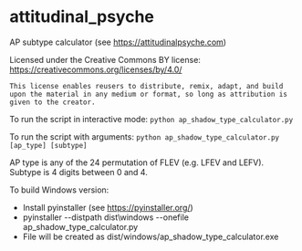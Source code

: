 # attitudinal_psyche

AP subtype calculator (see https://attitudinalpsyche.com)

Licensed under the Creative Commons BY license:
https://creativecommons.org/licenses/by/4.0/

```This license enables reusers to distribute, remix, adapt, and build upon the material in any medium or format, so long as attribution is given to the creator.```

To run the script in interactive mode:
`python ap_shadow_type_calculator.py`

To run the script with arguments:
`python ap_shadow_type_calculator.py [ap_type] [subtype]`

AP type is any of the 24 permutation of FLEV (e.g. LFEV and LEFV).
Subtype is 4 digits between 0 and 4.

To build Windows version:
- Install pyinstaller (see https://pyinstaller.org/)
- pyinstaller --distpath dist\windows --onefile ap_shadow_type_calculator.py
- File will be created as dist/windows/ap_shadow_type_calculator.exe
